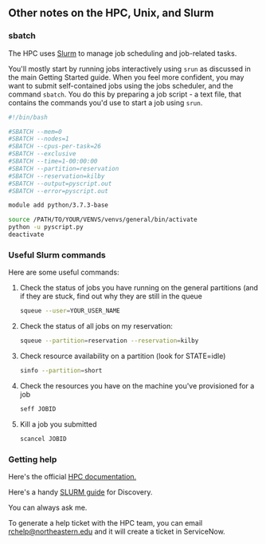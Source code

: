 ## Other notes on the HPC, Unix, and Slurm

### sbatch

The HPC uses [Slurm](https://slurm.schedmd.com/quickstart.html) to manage job scheduling and job-related tasks. 

You'll mostly start by running jobs interactively using `srun` as discussed in the main Getting Started guide. When you feel more confident, you may want to submit self-contained jobs using the jobs scheduler, and the command `sbatch`. You do this by preparing a job script - a text file, that contains the commands you'd use to start a job using `srun`.

```bash
#!/bin/bash

#SBATCH --mem=0
#SBATCH --nodes=1
#SBATCH --cpus-per-task=26
#SBATCH --exclusive
#SBATCH --time=1-00:00:00
#SBATCH --partition=reservation
#SBATCH --reservation=kilby
#SBATCH --output=pyscript.out
#SBATCH --error=pyscript.out

module add python/3.7.3-base

source /PATH/TO/YOUR/VENVS/venvs/general/bin/activate
python -u pyscript.py 
deactivate
```

### Useful Slurm commands

Here are some useful commands:

1. Check the status of jobs you have running on the general partitions (and if they are stuck, find out why they are still in the queue
    ```bash
    squeue --user=YOUR_USER_NAME 
    ```
2. Check the status of all jobs on my reservation:
    ```bash
    squeue --partition=reservation --reservation=kilby
    ```
3. Check resource availability on a partition (look for STATE=idle)
    ```bash
    sinfo --partition=short
    ```
4. Check the resources you have on the machine you've provisioned for a job    
    ```bash
    seff JOBID
    ```
5. Kill a job you submitted
    ```bash
    scancel JOBID
    ```

### Getting help

Here's the official [HPC documentation.](https://rc-docs.northeastern.edu/en/latest/)

Here's a handy [SLURM guide](https://github.com/neu-spiral/Discovery-Cluster/wiki/using-discovery) for Discovery.

You can always ask me.

To generate a help ticket with the HPC team, you can email rchelp@northeastern.edu and it will create a ticket in ServiceNow.
